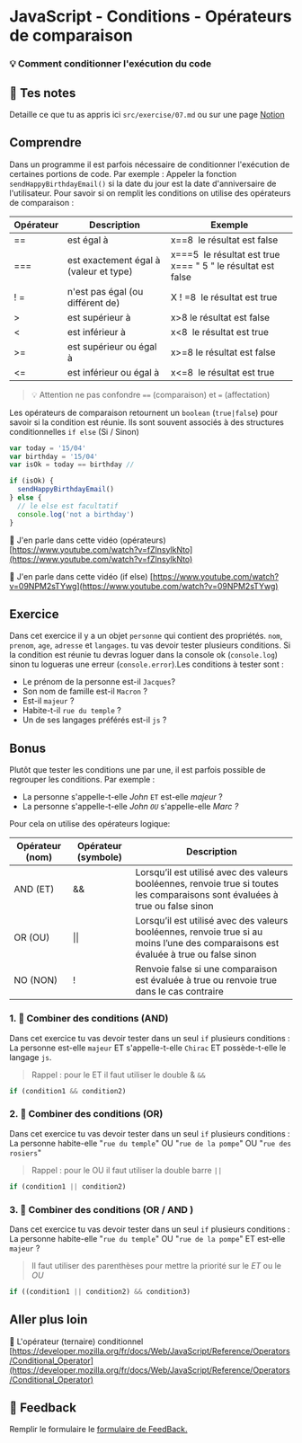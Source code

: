 # JavaScript - Conditions - Opérateurs de comparaison

### 💡 Comment conditionner l'exécution du code

## 📝 Tes notes

Detaille ce que tu as appris ici `src/exercise/07.md`
ou sur une page [Notion](https://go.mikecodeur.com/course-notes-template)

## Comprendre

Dans un programme il est parfois nécessaire de conditionner l'exécution de
certaines portions de code. Par exemple : Appeler la fonction
`sendHappyBirthdayEmail()` si la date du jour est la date d'anniversaire de
l'utilisateur. Pour savoir si on remplit les conditions on utilise des
opérateurs de comparaison :

| Opérateur | Description                            | Exemple                                                      |
| --------- | -------------------------------------- | ------------------------------------------------------------ |
| ==        | est égal à                             | x==8  le résultat est false                                  |
| ===       | est exactement égal à (valeur et type) | x===5  le résultat est true x=== " 5 " le résultat est false |
| ! =       | n'est pas égal (ou différent de)       | X ! =8  le résultat est true                                 |
| >         | est supérieur à                        | x>8 le résultat est false                                    |
| <         | est inférieur à                        | x<8  le résultat est true                                    |
| >=        | est supérieur ou égal à                | x>=8 le résultat est false                                   |
| <=        | est inférieur ou égal à                | x<=8  le résultat est true                                   |

> 💡 Attention ne pas confondre `==` (comparaison) et `=` (affectation)

Les opérateurs de comparaison retournent un `boolean` (`true|false`) pour
savoir si la condition est réunie. Ils sont souvent associés à des structures
conditionnelles `if else` (Si / Sinon)

```jsx
var today = '15/04'
var birthday = '15/04'
var isOk = today == birthday //

if (isOk) {
  sendHappyBirthdayEmail()
} else {
  // le else est facultatif
  console.log('not a birthday')
}
```

📑 J'en parle dans cette vidéo (opérateurs)
[https://www.youtube.com/watch?v=fZlnsylkNto](https://www.youtube.com/watch?v=fZlnsylkNto)

📑 J'en parle dans cette vidéo (if else)
[https://www.youtube.com/watch?v=09NPM2sTYwg](https://www.youtube.com/watch?v=09NPM2sTYwg)

## Exercice

Dans cet exercice il y a un objet `personne` qui contient des propriétés. `nom`,
`prenom`, `age`, `adresse` et `langages`. tu vas devoir tester plusieurs
conditions. Si la condition est réunie tu devras loguer dans la console ok
(`console.log`) sinon tu logueras une erreur (`console.error`).Les conditions à
tester sont :

- Le prénom de la personne est-il `Jacques`?
- Son nom de famille est-il `Macron` ?
- Est-il `majeur` ?
- Habite-t-il `rue du temple` ?
- Un de ses langages préférés est-il `js` ?

## Bonus

Plutôt que tester les conditions une par une, il est parfois possible de
regrouper les conditions. Par exemple :

- La personne s'appelle-t-elle _John_ `ET` est-elle _majeur_ ?
- La personne s'appelle-t-elle _John `OU`_ s'appelle-elle _Marc ?_

Pour cela on utilise des opérateurs logique:

| Opérateur (nom) | Opérateur (symbole) | Description                                                                                                                          |
| --------------- | ------------------- | ------------------------------------------------------------------------------------------------------------------------------------ |
| AND (ET)        | &&                  | Lorsqu’il est utilisé avec des valeurs booléennes, renvoie true si toutes les comparaisons sont évaluées à true ou false sinon       |
| OR (OU)         | \|\|                | Lorsqu’il est utilisé avec des valeurs booléennes, renvoie true si au moins l’une des comparaisons est évaluée à true ou false sinon |
| NO (NON)        | !                   | Renvoie false si une comparaison est évaluée à true ou renvoie true dans le cas contraire                                            |

### 1. 🚀 Combiner des conditions (AND)

Dans cet exercice tu vas devoir tester dans un seul `if` plusieurs conditions :
La personne est-elle `majeur` ET s'appelle-t-elle `Chirac` ET possède-t-elle le
langage `js`.

> Rappel : pour le ET il faut utiliser le double & `&&`

```jsx
if (condition1 && condition2)
```

### 2. 🚀 Combiner des conditions (OR)

Dans cet exercice tu vas devoir tester dans un seul `if` plusieurs conditions :
La personne habite-elle "`rue du temple`" OU "`rue de la pompe`" OU
"`rue des rosiers`"

> Rappel : pour le OU il faut utiliser la double barre `||`

```jsx
if (condition1 || condition2)
```

### 3. 🚀 Combiner des conditions (OR / AND )

Dans cet exercice tu vas devoir tester dans un seul `if` plusieurs conditions :
La personne habite-elle "`rue du temple`" OU "`rue de la pompe`" ET est-elle
`majeur` ?

> Il faut utiliser des parenthèses pour mettre la priorité sur le _ET_ ou le
> _OU_

```jsx
if ((condition1 || condition2) && condition3)
```

## Aller plus loin

📑 L'opérateur (ternaire) conditionnel
[https://developer.mozilla.org/fr/docs/Web/JavaScript/Reference/Operators/Conditional_Operator](https://developer.mozilla.org/fr/docs/Web/JavaScript/Reference/Operators/Conditional_Operator)

## 🐜 Feedback

Remplir le formulaire le
[formulaire de FeedBack.](https://go.mikecodeur.com/cours-react-avis?entry.1430994900=React%20Prérequis%20débutants&entry.533578441=7%20JavaScript%20-%20Conditions%20-%20Opérateurs%20de%20comparaison)
